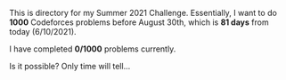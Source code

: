 This is directory for my Summer 2021 Challenge. Essentially, I want to do **1000** Codeforces problems before August 30th, which is **81 days** from today (6/10/2021). 

I have completed **0/1000** problems currently.

Is it possible? Only time will tell...
